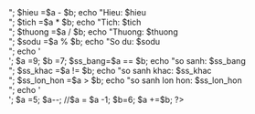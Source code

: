 <?php

$a =10;
$b =8;
$tong =$a + $b;
echo "Tong: $tong <br>";

$hieu =$a - $b;
echo "Hieu: $hieu <br>";

$tich =$a * $b;
echo "Tich: $tich <br>";

$thuong =$a / $b;
echo "Thuong: $thuong <br>";

$sodu =$a % $b;
echo "So du: $sodu <br>";

echo '<br>';
$a =9;
$b =7;
$ss_bang=$a == $b;
echo "so sanh: $ss_bang <br>";

$ss_khac =$a != $b;
echo "so sanh khac: $ss_khac <br>";

$ss_lon_hon =$a > $b;
echo "so sanh lon hon: $ss_lon_hon <br>";

echo '<br>';
$a =5;
$a--; //$a = $a -1;
$b=6;
$a +=$b;


?>
